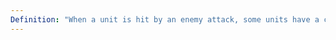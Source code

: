 ```yaml
---
Definition: "When a unit is hit by an enemy attack, some units have a chance to counter attack"
---
```

